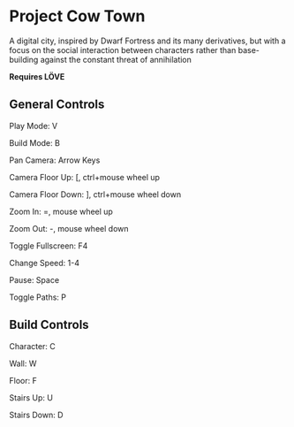 # Project Cow Town
A digital city, inspired by Dwarf Fortress and its many derivatives, but with a focus on the social interaction between characters rather than base-building against the constant threat of annihilation

**Requires LÖVE**

## General Controls

Play Mode: V

Build Mode: B

Pan Camera: Arrow Keys

Camera Floor Up: [, ctrl+mouse wheel up

Camera Floor Down: ], ctrl+mouse wheel down

Zoom In: =, mouse wheel up

Zoom Out: -, mouse wheel down

Toggle Fullscreen: F4

Change Speed: 1-4

Pause: Space

Toggle Paths: P

## Build Controls

Character: C

Wall: W

Floor: F

Stairs Up: U

Stairs Down: D
